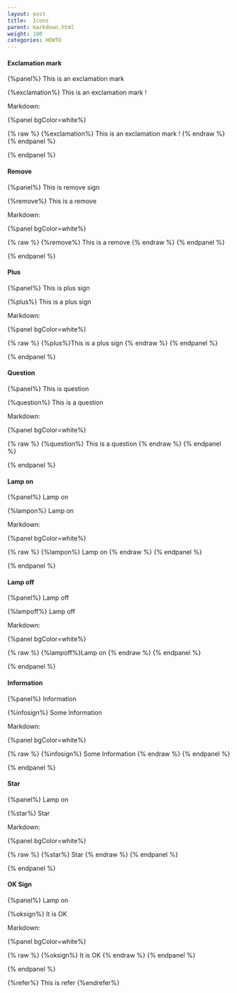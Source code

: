 ```yaml
---
layout: post
title:  Icons
parent: markdown.html
weight: 100
categories: HOWTO
---
```




#### Exclamation mark

{%panel%}
This is an exclamation mark

{%exclamation%} This is an exclamation mark !

Markdown:

{%panel bgColor=white%}

{% raw  %}
{%exclamation%} This is an exclamation mark !
{% endraw  %}
{% endpanel %}

{% endpanel %}


#### Remove

{%panel%}
This is remove sign

{%remove%} This is a remove

Markdown:

{%panel bgColor=white%}

{% raw  %}
{%remove%} This is a remove
{% endraw  %}
{% endpanel %}

{% endpanel %}


#### Plus

{%panel%}
This is plus sign

{%plus%} This is a plus sign

Markdown:

{%panel bgColor=white%}

{% raw  %}
{%plus%}This is a plus sign
{% endraw  %}
{% endpanel %}

{% endpanel %}



#### Question

{%panel%}
This is question

{%question%} This is a question

Markdown:

{%panel bgColor=white%}

{% raw  %}
{%question%} This is a question
{% endraw  %}
{% endpanel %}

{% endpanel %}


#### Lamp on

{%panel%}
Lamp on

{%lampon%} Lamp on

Markdown:

{%panel bgColor=white%}

{% raw  %}
{%lampon%} Lamp on
{% endraw  %}
{% endpanel %}

{% endpanel %}


#### Lamp off

{%panel%}
Lamp off

{%lampoff%} Lamp off

Markdown:

{%panel bgColor=white%}

{% raw  %}
{%lampoff%}Lamp on
{% endraw  %}
{% endpanel %}

{% endpanel %}


#### Information

{%panel%}
Information

 {%infosign%} Some Information

 Markdown:

 {%panel bgColor=white%}

 {% raw  %}
 {%infosign%} Some Information
 {% endraw  %}
 {% endpanel %}

 {% endpanel %}


#### Star

 {%panel%}
 Lamp on

 {%star%} Star

 Markdown:

 {%panel bgColor=white%}

 {% raw  %}
 {%star%} Star
 {% endraw  %}
 {% endpanel %}

 {% endpanel %}

#### OK Sign

 {%panel%}
 Lamp on

 {%oksign%} It is OK

 Markdown:

 {%panel bgColor=white%}

 {% raw  %}
 {%oksign%} It is OK
 {% endraw  %}
 {% endpanel %}

 {% endpanel %}



{%refer%} This is refer   {%endrefer%}